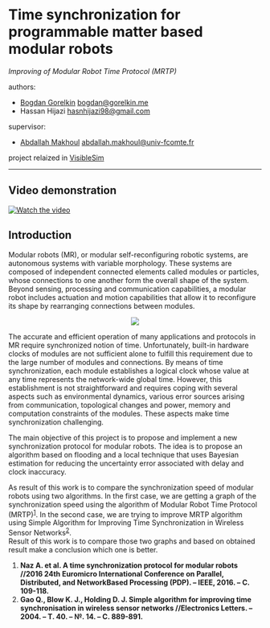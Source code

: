 # Time synchronization for programmable matter based modular robots

*Improving of Modular Robot Time Protocol (MRTP)*

authors:
  * [Bogdan Gorelkin](https://b.gorelkin.me)  <bogdan@gorelkin.me>
  * Hassan Hijazi <hasnhijazi98@gmail.com>

supervisor:
  * [Abdallah Makhoul](https://www.femto-st.fr/en/femto-people/amakhoul) <abdallah.makhoul@univ-fcomte.fr>

project relaized in [VisibleSim](https://github.com/VisibleSim/VisibleSim)

---
## Video demonstration 

[![Watch the video](https://b.gorelkin.me/images/MRTP_link_to_youtube.png)](https://youtu.be/x4lbToZrboo)
## Introduction
Modular robots (MR), or modular self-reconfiguring robotic systems, are autonomous systems with variable morphology. These systems are composed of independent connected elements called modules or particles, whose connections to one another form the overall shape of the system. Beyond sensing, processing and communication capabilities, a modular robot includes actuation and motion capabilities that allow it to reconfigure its shape by rearranging connections between modules.

<div align="center">
<img src="https://user-images.githubusercontent.com/74824667/110410618-7236c900-8089-11eb-9e35-712af6e0ef74.png"></br>
</div>

The accurate and efficient operation of many applications and protocols in MR require synchronized notion of time. Unfortunately, built-in hardware clocks of modules are not sufficient alone to fulfill this requirement due to the large number of modules and connections. By means of time synchronization, each module establishes a logical clock whose value at any time represents the network-wide global time. However, this establishment is not straightforward and requires coping with several aspects such as environmental dynamics, various error sources arising from communication, topological changes and power, memory and computation constraints of the modules. These aspects make time synchronization challenging.

The main objective of this project is to propose and implement a new synchronization protocol for modular robots. The idea is to propose an algorithm based on flooding and a local technique that uses Bayesian estimation for reducing the uncertainty error associated with delay and clock inaccuracy.


As result of this work is to compare the synchronization speed of modular robots using two algorithms. In the first case, we are getting a graph of the synchronization speed using the algorithm of Modular Robot Time Protocol (MRTP)<sup id="a1">[1](#f1)</sup>. In the second case, we are trying to improve MRTP algorithm using Simple Algorithm for Improving Time Synchronization in Wireless Sensor Networks<sup id="a2">[2](#f2)</sup>. </br>Result of this work is to compare those two graphs and based on obtained result make a conclusion which one is better.

1.   <b id="f1">Naz A. et al. A time synchronization protocol for modular robots //2016 24th Euromicro International Conference on Parallel, Distributed, and NetworkBased Processing (PDP). – IEEE, 2016. – С. 109-118.</b> 
2.   <b id="f2">Gao Q., Blow K. J., Holding D. J. Simple algorithm for improving time synchronisation in wireless sensor networks //Electronics Letters. – 2004. – Т. 40. – №. 14. – С. 889-891.</b>



